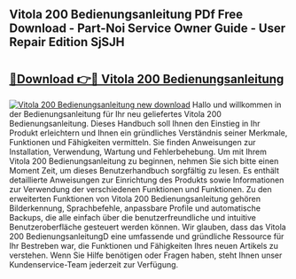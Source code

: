 ## Vitola 200 Bedienungsanleitung PDf Free Download - Part-Noi Service Owner Guide - User Repair Edition SjSJH

# <h2><a href="http://df1c4hd.blite.top/?on=Vitola+200+Bedienungsanleitung">🔗Download 👉🔴 Vitola 200 Bedienungsanleitung</a></h2>

[![Vitola 200 Bedienungsanleitung new download](https://i.imgur.com/lujVjoI.png)](http://df1c4hd.blite.top/?on=Vitola+200+Bedienungsanleitung)
Hallo und willkommen in der Bedienungsanleitung für Ihr neu geliefertes Vitola 200 Bedienungsanleitung. Dieses Handbuch soll Ihnen den Einstieg in Ihr Produkt erleichtern und Ihnen ein gründliches Verständnis seiner Merkmale, Funktionen und Fähigkeiten vermitteln. Sie finden Anweisungen zur Installation, Verwendung, Wartung und Fehlerbehebung. Um mit Ihrem Vitola 200 Bedienungsanleitung zu beginnen, nehmen Sie sich bitte einen Moment Zeit, um dieses Benutzerhandbuch sorgfältig zu lesen. Es enthält detaillierte Anweisungen zur Einrichtung des Produkts sowie Informationen zur Verwendung der verschiedenen Funktionen und Funktionen. Zu den erweiterten Funktionen von Vitola 200 Bedienungsanleitung gehören Bilderkennung, Sprachbefehle, anpassbare Profile und automatische Backups, die alle einfach über die benutzerfreundliche und intuitive Benutzeroberfläche gesteuert werden können. Wir glauben, dass das Vitola 200 BedienungsanleitungD eine umfassende und gründliche Ressource für Ihr Bestreben war, die Funktionen und Fähigkeiten Ihres neuen Artikels zu verstehen. Wenn Sie Hilfe benötigen oder Fragen haben, steht Ihnen unser Kundenservice-Team jederzeit zur Verfügung.
